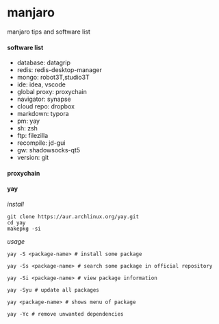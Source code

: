 # manjaro
manjaro tips and software list


#### software list

* database: datagrip
* redis: redis-desktop-manager
* mongo: robot3T,studio3T
* ide: idea, vscode
* global proxy: proxychain
* navigator: synapse
* cloud repo: dropbox
* markdown: typora
* pm: yay
* sh: zsh
* ftp: filezilla
* recompile: jd-gui
* gw: shadowsocks-qt5
* version: git
  
#### proxychain 

#### yay
*install*
```
git clone https://aur.archlinux.org/yay.git
cd yay
makepkg -si
```
*usage*
```
yay -S <package-name> # install some package

yay -Ss <package-name> # search some package in official repository

yay -Si <package-name> # view package information

yay -Syu # update all packages

yay <package-name> # shows menu of package

yay -Yc # remove unwanted dependencies
```


